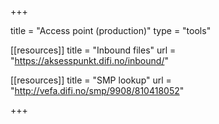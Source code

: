 +++

title = "Access point (production)"
type = "tools"

[[resources]]
title = "Inbound files"
url = "https://aksesspunkt.difi.no/inbound/"

[[resources]]
title = "SMP lookup"
url = "http://vefa.difi.no/smp/9908/810418052"

+++

